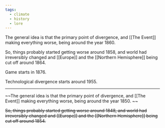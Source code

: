 ```yaml
---
tags:
  - climate
  - history
  - lore
---
```


The general idea is that the primary point of divergence, and [[The Event]] making everything worse, being around the year 1860. 

So, things probably started getting worse around 1858, and world had irreversibly changed and [[Europe]] and the [[Northern Hemisphere]] being cut off around 1864.

Game starts in 1876.

Technological divergence starts around 1955.

------
~~The general idea is that the primary point of divergence, and [[The Event]] making everything worse, being around the year 1850. ~~

~~So, things probably started getting worse around 1848, and world had irreversibly changed and [[Europe]] and the [[Northern Hemisphere]] being cut off around 1854.~~